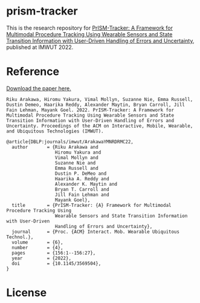 # prism-tracker

This is the research repository for [PrISM-Tracker: A Framework for Multimodal Procedure Tracking Using Wearable Sensors and State Transition Information with User-Driven Handling of Errors and Uncertainty](https://dl.acm.org/doi/pdf/10.1145/3569504), published at IMWUT 2022.

# Reference

[Download the paper here.](https://rikky0611.github.io/resource/paper/prism-tracker_imwut2022_paper.pdf)

```
Riku Arakawa, Hiromu Yakura, Vimal Mollyn, Suzanne Nie, Emma Russell, Dustin Demeo, Haarika Reddy, Alexander Maytin, Bryan Carroll, Jill Fain Lehman, Mayank Goel. 2022. PrISM-Tracker: A Framework for Multimodal Procedure Tracking Using Wearable Sensors and State Transition Information with User-Driven Handling of Errors and Uncertainty. Proceedings of the ACM on Interactive, Mobile, Wearable, and Ubiquitous Technologies (IMWUT).
```

```
@article{DBLP:journals/imwut/ArakawaYMNRDRMC22,
  author       = {Riku Arakawa and
                  Hiromu Yakura and
                  Vimal Mollyn and
                  Suzanne Nie and
                  Emma Russell and
                  Dustin P. DeMeo and
                  Haarika A. Reddy and
                  Alexander K. Maytin and
                  Bryan T. Carroll and
                  Jill Fain Lehman and
                  Mayank Goel},
  title        = {PrISM-Tracker: {A} Framework for Multimodal Procedure Tracking Using
                  Wearable Sensors and State Transition Information with User-Driven
                  Handling of Errors and Uncertainty},
  journal      = {Proc. {ACM} Interact. Mob. Wearable Ubiquitous Technol.},
  volume       = {6},
  number       = {4},
  pages        = {156:1--156:27},
  year         = {2022},
  doi          = {10.1145/3569504},
}
```

# License

